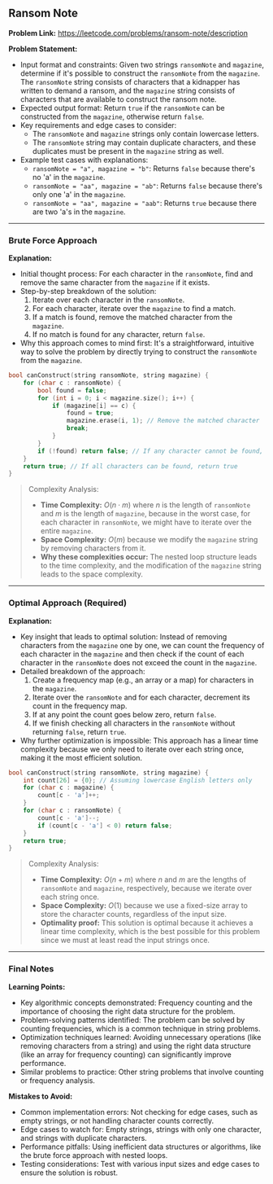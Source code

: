 ## Ransom Note
**Problem Link:** https://leetcode.com/problems/ransom-note/description

**Problem Statement:**
- Input format and constraints: Given two strings `ransomNote` and `magazine`, determine if it's possible to construct the `ransomNote` from the `magazine`. The `ransomNote` string consists of characters that a kidnapper has written to demand a ransom, and the `magazine` string consists of characters that are available to construct the ransom note. 
- Expected output format: Return `true` if the `ransomNote` can be constructed from the `magazine`, otherwise return `false`.
- Key requirements and edge cases to consider: 
    - The `ransomNote` and `magazine` strings only contain lowercase letters.
    - The `ransomNote` string may contain duplicate characters, and these duplicates must be present in the `magazine` string as well.
- Example test cases with explanations:
    - `ransomNote = "a", magazine = "b"`: Returns `false` because there's no 'a' in the `magazine`.
    - `ransomNote = "aa", magazine = "ab"`: Returns `false` because there's only one 'a' in the `magazine`.
    - `ransomNote = "aa", magazine = "aab"`: Returns `true` because there are two 'a's in the `magazine`.

---

### Brute Force Approach

**Explanation:**
- Initial thought process: For each character in the `ransomNote`, find and remove the same character from the `magazine` if it exists.
- Step-by-step breakdown of the solution:
    1. Iterate over each character in the `ransomNote`.
    2. For each character, iterate over the `magazine` to find a match.
    3. If a match is found, remove the matched character from the `magazine`.
    4. If no match is found for any character, return `false`.
- Why this approach comes to mind first: It's a straightforward, intuitive way to solve the problem by directly trying to construct the `ransomNote` from the `magazine`.

```cpp
bool canConstruct(string ransomNote, string magazine) {
    for (char c : ransomNote) {
        bool found = false;
        for (int i = 0; i < magazine.size(); i++) {
            if (magazine[i] == c) {
                found = true;
                magazine.erase(i, 1); // Remove the matched character
                break;
            }
        }
        if (!found) return false; // If any character cannot be found, return false
    }
    return true; // If all characters can be found, return true
}
```

> Complexity Analysis:
> - **Time Complexity:** $O(n \cdot m)$ where $n$ is the length of `ransomNote` and $m$ is the length of `magazine`, because in the worst case, for each character in `ransomNote`, we might have to iterate over the entire `magazine`.
> - **Space Complexity:** $O(m)$ because we modify the `magazine` string by removing characters from it.
> - **Why these complexities occur:** The nested loop structure leads to the time complexity, and the modification of the `magazine` string leads to the space complexity.

---

### Optimal Approach (Required)

**Explanation:**
- Key insight that leads to optimal solution: Instead of removing characters from the `magazine` one by one, we can count the frequency of each character in the `magazine` and then check if the count of each character in the `ransomNote` does not exceed the count in the `magazine`.
- Detailed breakdown of the approach:
    1. Create a frequency map (e.g., an array or a map) for characters in the `magazine`.
    2. Iterate over the `ransomNote` and for each character, decrement its count in the frequency map.
    3. If at any point the count goes below zero, return `false`.
    4. If we finish checking all characters in the `ransomNote` without returning `false`, return `true`.
- Why further optimization is impossible: This approach has a linear time complexity because we only need to iterate over each string once, making it the most efficient solution.

```cpp
bool canConstruct(string ransomNote, string magazine) {
    int count[26] = {0}; // Assuming lowercase English letters only
    for (char c : magazine) {
        count[c - 'a']++;
    }
    for (char c : ransomNote) {
        count[c - 'a']--;
        if (count[c - 'a'] < 0) return false;
    }
    return true;
}
```

> Complexity Analysis:
> - **Time Complexity:** $O(n + m)$ where $n$ and $m$ are the lengths of `ransomNote` and `magazine`, respectively, because we iterate over each string once.
> - **Space Complexity:** $O(1)$ because we use a fixed-size array to store the character counts, regardless of the input size.
> - **Optimality proof:** This solution is optimal because it achieves a linear time complexity, which is the best possible for this problem since we must at least read the input strings once.

---

### Final Notes

**Learning Points:**
- Key algorithmic concepts demonstrated: Frequency counting and the importance of choosing the right data structure for the problem.
- Problem-solving patterns identified: The problem can be solved by counting frequencies, which is a common technique in string problems.
- Optimization techniques learned: Avoiding unnecessary operations (like removing characters from a string) and using the right data structure (like an array for frequency counting) can significantly improve performance.
- Similar problems to practice: Other string problems that involve counting or frequency analysis.

**Mistakes to Avoid:**
- Common implementation errors: Not checking for edge cases, such as empty strings, or not handling character counts correctly.
- Edge cases to watch for: Empty strings, strings with only one character, and strings with duplicate characters.
- Performance pitfalls: Using inefficient data structures or algorithms, like the brute force approach with nested loops.
- Testing considerations: Test with various input sizes and edge cases to ensure the solution is robust.
